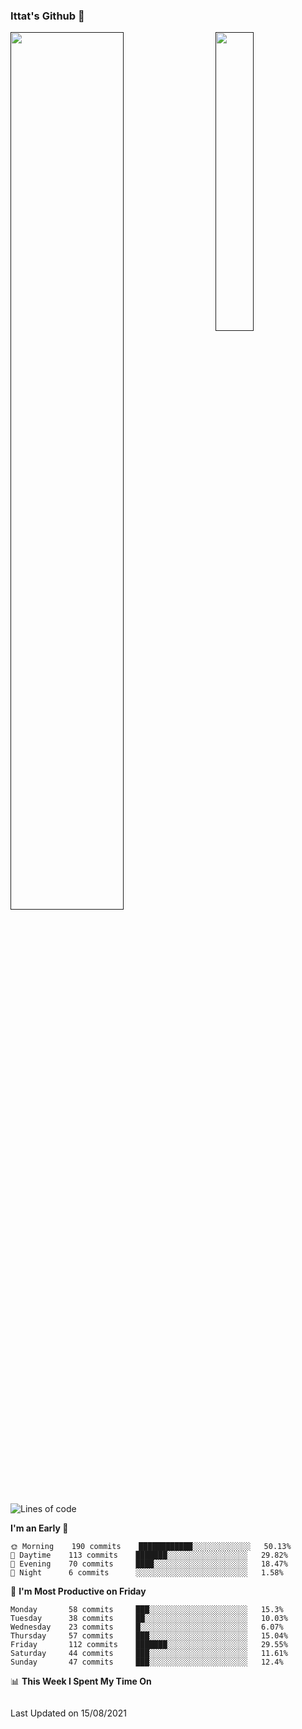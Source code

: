 ### Ittat's Github 👋

<a href="">
  <img align="center" src="https://github-readme-stats.vercel.app/api?username=ittat&hide_border=true&show_icons=true&count_private=true&theme=graywhite"  width="60%"/>
</a>

<a href="">
  <img align="right" src="https://github-readme-stats.vercel.app/api/top-langs/?username=ittat&hide_border=true&theme=graywhite"  width="35%" />
</a>


<!--START_SECTION:waka-->
![Lines of code](https://img.shields.io/badge/From%20Hello%20World%20I%27ve%20Written-594909%20lines%20of%20code-blue)

**I'm an Early 🐤** 

```text
🌞 Morning    190 commits    ████████████░░░░░░░░░░░░░   50.13% 
🌆 Daytime    113 commits    ███████░░░░░░░░░░░░░░░░░░   29.82% 
🌃 Evening    70 commits     ████░░░░░░░░░░░░░░░░░░░░░   18.47% 
🌙 Night      6 commits      ░░░░░░░░░░░░░░░░░░░░░░░░░   1.58%

```
📅 **I'm Most Productive on Friday** 

```text
Monday       58 commits     ███░░░░░░░░░░░░░░░░░░░░░░   15.3% 
Tuesday      38 commits     ██░░░░░░░░░░░░░░░░░░░░░░░   10.03% 
Wednesday    23 commits     █░░░░░░░░░░░░░░░░░░░░░░░░   6.07% 
Thursday     57 commits     ███░░░░░░░░░░░░░░░░░░░░░░   15.04% 
Friday       112 commits    ███████░░░░░░░░░░░░░░░░░░   29.55% 
Saturday     44 commits     ███░░░░░░░░░░░░░░░░░░░░░░   11.61% 
Sunday       47 commits     ███░░░░░░░░░░░░░░░░░░░░░░   12.4%

```


📊 **This Week I Spent My Time On** 

```text
```


 Last Updated on 15/08/2021
<!--END_SECTION:waka-->



<!--
**ittat/ittat** is a ✨ _special_ ✨ repository because its `README.md` (this file) appears on your GitHub profile.

Here are some ideas to get you started:

- 🔭 I’m currently working on ...
- 🌱 I’m currently learning ...
- 👯 I’m looking to collaborate on ...
- 🤔 I’m looking for help with ...
- 💬 Ask me about ...
- 📫 How to reach me: ...
- 😄 Pronouns: ...
- ⚡ Fun fact: ...

    technologies: {
        mobileApp: ["Android App"],
        frontEnd: {
            js: ["Vue", "Nuxt"],
            css: ["materialize", "vuetify", "bootstrap"]
        },
        backEnd: {
            js: ["node", "express", "SuiteScript"],
            python: ["flask"]
        },
        devOps: ["AWS", "Docker🐳", "Route53", "Nginx"],
        databases: ["mongo", "MySql", "sqlite"],
        misc: ["Firebase", "Socket.IO", "selenium", "open-cv", "php", "SuiteApp"]
    },
-->

